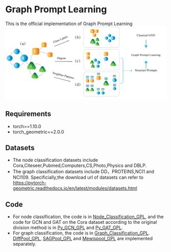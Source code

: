 # Graph Prompt Learning
This is the official implementation of Graph Prompt Learning  
![GPL](https://github.com/PreckLi/graph_prompt_learning/blob/main/GPL.PNG)
## Requirements
- torch==1.10.0  
- torch_geometric==2.0.0
## Datasets
- The node classification datasets include Cora,Citeseer,Pubmed,Computers,CS,Photo,Physics and DBLP.  
- The graph classification datasets include DD，PROTEINS,NCI1 and NCI109.
Specificially,the download url of datasets can refer to https://pytorch-geometric.readthedocs.io/en/latest/modules/datasets.html
## Code
- For node classification, the code is in [Node_Classification_GPL](https://github.com/PreckLi/graph_prompt_learning/tree/main/Node_Classification_GPL), and the code for GCN and GAT on the Cora dataset according to the original division method is in [Py_GCN_GPL](https://github.com/PreckLi/graph_prompt_learning/tree/main/Py_GCN_GPL/pygcn) and [Py_GAT_GPL](https://github.com/PreckLi/graph_prompt_learning/tree/main/Py_GAT_GPL).  
- For graph classification, the code is in [Graph_Classification_GPL](https://github.com/PreckLi/graph_prompt_learning/tree/main/Graph_Classification_GPL). [DiffPool_GPL](https://github.com/PreckLi/graph_prompt_learning/tree/main/Diffpool_GPL), [SAGPool_GPL](https://github.com/PreckLi/graph_prompt_learning/tree/main/SAGPool_GPL) and [Mewispool_GPL](https://github.com/PreckLi/graph_prompt_learning/tree/main/Mewispool_GPL/graph_classification) are implemented separately.
